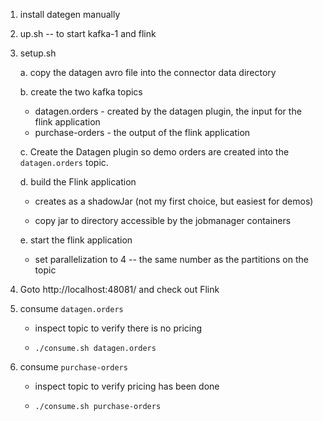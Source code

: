 
1. install dategen manually

2. up.sh -- to start kafka-1 and flink 

3. setup.sh 

   a. copy the datagen avro file into the connector data directory

   b. create the two kafka topics 
  
      * datagen.orders - created by the datagen plugin, the input for the flink application
      * purchase-orders - the output of the flink application

   c. Create the Datagen plugin so demo orders are created into the `datagen.orders` topic.

   d. build the Flink application

      * creates as a shadowJar (not my first choice, but easiest for demos)

      * copy jar to directory accessible by the jobmanager containers

   e. start the flink application
 
      * set parallelization to 4 -- the same number as the partitions on the topic
   
4. Goto http://localhost:48081/ and check out Flink

5. consume `datagen.orders`

   * inspect topic to verify there is no pricing
 
   * `./consume.sh datagen.orders`
   
7. consume `purchase-orders`

   * inspect topic to verify pricing has been done

   * `./consume.sh purchase-orders`
